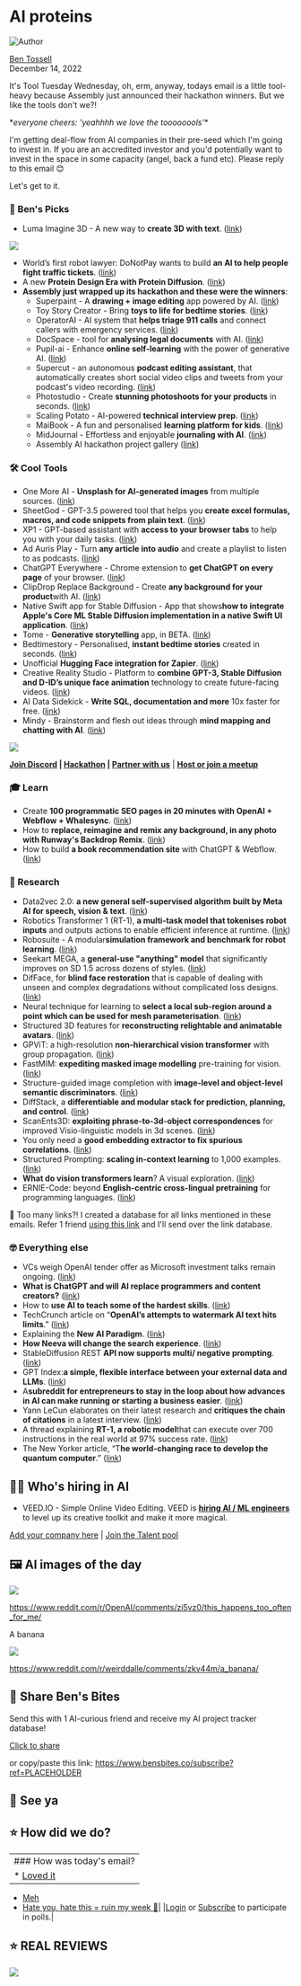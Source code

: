 # AI proteins

![Author](https://media.beehiiv.com/cdn-cgi/image/fit=scale-down,format=auto,onerror=redirect,quality=80/uploads/user/profile_picture/fc858b4d-39e3-4be1-abf4-2b55504e21a2/thumb_uJ4UYake_400x400.jpg)

[Ben Tossell](https://www.twitter.com/bentossell)\
December 14, 2022

It's Tool Tuesday Wednesday, oh, erm, anyway, todays email is a little tool-heavy because Assembly just announced their hackathon winners. But we like the tools don't we?!

\**everyone cheers: 'yeahhhh we love the toooooools'*\*

I'm getting deal-flow from AI companies in their pre-seed which I'm going to invest in. If you are an accredited investor and you'd potentially want to invest in the space in some capacity (angel, back a fund etc). Please reply to this email 😊

Let's get to it.

### **🤌 Ben's Picks**

- Luma Imagine 3D - A new way to **create 3D with text**. ([link](https://captures.lumalabs.ai/imagine))

![](https://media.beehiiv.com/cdn-cgi/image/fit=scale-down,format=auto,onerror=redirect,quality=80/uploads/asset/file/a0dd0ae3-2da7-48fa-a46b-97ff3b15b323/Screenshot_2022-12-14_at_13.07.16.png)

- World’s first robot lawyer: DoNotPay wants to build **an AI to help people fight traffic tickets**. ([link](https://www.theverge.com/2022/12/13/23505873/donotpay-negotiate-bills-ai-chatbot))
- A new **Protein Design Era with Protein Diffusion**. ([link](https://stephanheijl.com/rfdiffusion.html))
- **Assembly just wrapped up its hackathon and these were the winners**:
  - Superpaint - A **drawing + image editing** app powered by AI. ([link](https://superpaint.io/))
  - Toy Story Creator - Bring **toys to life for bedtime stories**. ([link](https://www.toystorycreator.com/))
  - OperatorAI - AI system that **helps triage 911 calls** and connect callers with emergency services. ([link](https://www.operatorai.tech/))
  - DocSpace - tool for **analysing legal documents** with AI. ([link](https://docspace.ai/))
  - Pupil-ai - Enhance **online self-learning** with the power of generative AI. ([link](https://devpost.com/software/pupil-ai))
  - Supercut - an autonomous **podcast editing assistant**, that automatically creates short social video clips and tweets from your podcast's video recording. ([link](https://supercut.vercel.app/))
  - Photostudio - Create **stunning photoshoots for your products** in seconds. ([link](https://product-photography.vercel.app/))
  - Scaling Potato - AI-powered **technical interview prep**. ([link](https://ai-interview.vercel.app/))
  - MaiBook - A fun and personalised **learning platform for kids**. ([link](https://maibook.co/))
  - MidJournal - Effortless and enjoyable **journaling with AI**. ([link](https://midjournal.herokuapp.com/))
  - Assembly AI hackathon project gallery ([link](https://assemblyai-hackathon.devpost.com/project-gallery))

### **🛠️ Cool Tools**

- One More AI - **Unsplash for AI-generated images** from multiple sources. ([link](https://onemoreai.com/))
- ​​SheetGod - GPT-3.5 powered tool that helps you **create excel formulas, macros, and code snippets from plain text**. ([link](https://www.boloforms.com/sheetgod/))
- XP1 - GPT-based assistant with **access to your browser tabs** to help you with your daily tasks. ([link](https://xp1.dust.tt/?ref=producthunt))
- Ad Auris Play - Turn **any article into audio** and create a playlist to listen to as podcasts. ([link](https://play.ad-auris.com/?ref=producthunt))
- ChatGPT Everywhere - Chrome extension to **get ChatGPT on every page** of your browser. ([link](https://chrome.google.com/webstore/detail/chatgpt-everywhere-google/jcpijhoapodijpdpnbpgjjmjlipbcmmp))
- ClipDrop Replace Background - Create **any background for your product**with AI. ([link](https://clipdrop.co/replace-background))
- Native Swift app for Stable Diffusion - App that shows**how to integrate Apple's Core ML Stable Diffusion implementation in a native Swift UI application**. ([link](https://github.com/huggingface/swift-coreml-diffusers))
- Tome - **Generative storytelling** app, in BETA. ([link](https://beta.tome.app/))
- Bedtimestory - Personalised, **instant bedtime stories** created in seconds. ([link](https://www.bedtimestory.ai/))
- Unofficial **Hugging Face integration for Zapier**. ([link](https://twitter.com/yoheinakajima/status/1602902350238453760?s=12\&t=kN9ooR1_cIgr64e1J9oudg))
- Creative Reality Studio - Platform to **combine GPT-3, Stable Diffusion and D-ID’s unique face animation** technology to create future-facing videos. ([link](https://studio.d-id.com/?ref=producthunt))
- ‍AI Data Sidekick - **Write SQL, documentation and more** 10x faster for free. ([link](https://www.airops.com/))
- Mindy - Brainstorm and flesh out ideas through **mind mapping and chatting with AI**. ([link](https://vzakharov.github.io/mindy/))

![](https://media.beehiiv.com/cdn-cgi/image/fit=scale-down,format=auto,onerror=redirect,quality=80/uploads/asset/file/94e8fd0e-bf20-4493-a607-23a8a3d87b8f/Fj3r5tsWIAE81ui.jpeg)

**[Join Discord](https://discord.gg/qd92NKjDdE) | [Hackathon](https://vanilla-peach-484.notion.site/Ben-s-Bites-AI-Hackathon-27k-324b3e8b3d474a12a2e828b7ac45f9f9) | [Partner with us](https://sponsor.bensbites.co/)** | [**Host or join a meetup**](https://meetups.bensbites.co/)

### **🎓 Learn**

- Create **100 programmatic SEO pages in 20 minutes with OpenAI + Webflow + Whalesync**. ([link](https://www.youtube.com/watch?v=SXnOeyO9kOQ))
- How to **replace, reimagine and remix any background, in any photo with Runway's Backdrop Remix**. ([link](https://twitter.com/runwayml/status/1602657819483947010?s=20\&t=gAKMo1d5OKZQRhyl4amp2w))
- How to build **a book recommendation site** with ChatGPT & Webflow. ([link](https://www.youtube.com/watch?v=8_GD11Q-oGg))

### **🔬 Research**

- Data2vec 2.0: **a new general self-supervised algorithm built by Meta AI for speech, vision & text**. ([link](https://ai.facebook.com/blog/ai-self-supervised-learning-data2vec/?utm_source=twitter\&utm_medium=organic_social\&utm_id=blog\&utm_content=technical_deep_dive))
- Robotics Transformer 1 (RT-1), **a multi-task model that tokenises robot inputs** and outputs actions to enable efficient inference at runtime. ([link](https://ai.googleblog.com/2022/12/rt-1-robotics-transformer-for-real.html))
- Robosuite - A modular**simulation framework and benchmark for robot learning**. ([link](http://robosuite.ai/))
- Seekart MEGA, a **general-use "anything" model** that significantly improves on SD 1.5 across dozens of styles. ([link](https://huggingface.co/coreco/seek.art_MEGA))
- DifFace, for **blind face restoration** that is capable of dealing with unseen and complex degradations without complicated loss designs. ([link](https://arxiv.org/abs/2212.06512))
- Neural technique for learning to **select a local sub-region around a point which can be used for mesh parameterisation**. ([link](https://arxiv.org/abs/2212.06344))
- Structured 3D features for **reconstructing relightable and animatable avatars**. ([link](https://arxiv.org/abs/2212.06820))
- GPViT: a high-resolution **non-hierarchical vision transformer** with group propagation. ([link](https://t.co/7UgzDiuTu6))
- FastMIM: **expediting masked image modelling** pre-training for vision. ([link](https://t.co/nPLAsuKAbI))
- Structure-guided image completion with **image-level and object-level semantic discriminators**. ([link](https://arxiv.org/abs/2212.06310))
- DiffStack, a **differentiable and modular stack for prediction, planning, and control**. ([link](https://arxiv.org/abs/2212.06437))
- ScanEnts3D: **exploiting phrase-to-3d-object correspondences** for improved Visio-linguistic models in 3d scenes. ([link](https://arxiv.org/abs/2212.06250))
- You only need a **good embedding extractor to fix spurious correlations**. ([link](https://t.co/SYmWt8Vtmn))
- Structured Prompting: **scaling in-context learning** to 1,000 examples. ([link](https://t.co/2bI3szwnrl))
- **What do vision transformers learn**? A visual exploration. ([link](https://t.co/0xJ8UyglHP))
- ERNIE-Code: beyond **English-centric cross-lingual pretraining** for programming languages. ([link](https://t.co/lH2krUY0IR))

👋 Too many links?! I created a database for all links mentioned in these emails. Refer 1 friend [using this link](https://www.bensbites.co/subscribe?ref=PLACEHOLDER) and I'll send over the link database.

### **🤓 Everything else**

- ​​VCs weigh OpenAI tender offer as Microsoft investment talks remain ongoing. ([link](https://www.newcomer.co/p/vcs-weigh-openai-tender-offer-as))
- **What is ChatGPT and will AI replace programmers and content creators?** ([link](https://www.youtube.com/watch?v=qmT5nDBhnx8))
- How to **use AI to teach some of the hardest skills**. ([link](https://oneusefulthing.substack.com/p/how-to-use-ai-to-teach-some-of-the))
- TechCrunch article on “**OpenAI’s attempts to watermark AI text hits limits**.” ([link](https://techcrunch.com/2022/12/10/openais-attempts-to-watermark-ai-text-hit-limits/))
- Explaining the **New AI Paradigm**. ([link](https://www.joincolossus.com/episodes/77957344/lowin-explaining-the-new-ai-paradigm?tab=transcript))
- **How Neeva will change the search experience**. ([link](https://twitter.com/RamaswmySridhar/status/1602334539216396288))
- StableDiffusion REST **API now supports multi/ negative prompting**. ([link](https://twitter.com/cantrell/status/1602692426560376832))
- GPT Index:**a simple, flexible interface between your external data and LLMs**. ([link](https://gpt-index.readthedocs.io/en/latest/))
- A**subreddit for entrepreneurs to stay in the loop about how advances in AI can make running or starting a business easier**. ([link](https://www.reddit.com/r/AIforEntrepreneurs/))
- Yann LeCun elaborates on their latest research and **critiques the chain of citations** in a latest interview. ([link](https://analyticsindiamag.com/angels-demons-of-ai/))
- A thread explaining **RT-1, a robotic model**that can execute over 700 instructions in the real world at 97% success rate. ([link](https://twitter.com/hausman_k/status/1602720768965898240?s=12\&t=BepnGqtZkDtoeKXIM578JQ))
- The New Yorker article, “T**he world-changing race to develop the quantum computer**.” ([link](https://www.newyorker.com/magazine/2022/12/19/the-world-changing-race-to-develop-the-quantum-computer))

## **🧑‍💻 Who's hiring in AI**

- VEED.IO - Simple Online Video Editing. VEED is **[hiring AI / ML engineers](https://veed.teamtailor.com/jobs/2145526-senior-software-engineer-ai-team)** to level up its creative toolkit and make it more magical.

[Add your company here](https://bensbites.pallet.com/hire) | [Join the Talent pool](https://bensbites.pallet.com/talent/welcome?referral=true\&step=welcome\&pallet=)

## **🖼 AI images of the day**

![](https://media.beehiiv.com/cdn-cgi/image/fit=scale-down,format=auto,onerror=redirect,quality=80/uploads/asset/file/024920e6-5221-4f2e-8f29-c4a08ded0793/he2gn5fge55a1.png)

<https://www.reddit.com/r/OpenAI/comments/zi5vz0/this_happens_too_often_for_me/>

A banana

![](https://media.beehiiv.com/cdn-cgi/image/fit=scale-down,format=auto,onerror=redirect,quality=80/uploads/asset/file/2d7a24e5-58ce-4c90-a592-ee7c27a0e164/dcnsfgtsxn5a1.jpg)

<https://www.reddit.com/r/weirddalle/comments/zkv44m/a_banana/>

## **🤗 Share Ben's Bites**

Send this with 1 AI-curious friend and receive my AI project tracker database!

[Click to share](https://www.bensbites.co/subscribe?ref=PLACEHOLDER)

or copy/paste this link: https://www.bensbites.co/subscribe?ref=PLACEHOLDER

## **👋 See ya**

## **⭐️ How did we do?**

||
|:---|
|### How was today's email?|
|\* [Loved it](https://www.bensbites.co/login)

- [Meh](https://www.bensbites.co/login)
- [Hate you, hate this = ruin my week 🥹](https://www.bensbites.co/login)|
  |[Login](https://www.bensbites.co/login) or [Subscribe](https://www.bensbites.co/subscribe) to participate in polls.|

## **⭐️ REAL** REVIEWS

![](https://media.beehiiv.com/cdn-cgi/image/fit=scale-down,format=auto,onerror=redirect,quality=80/uploads/asset/file/c8a91ecd-5477-493e-bb9d-9ed8f04bde24/Screenshot_2022-12-13_at_14.55.58.png)
